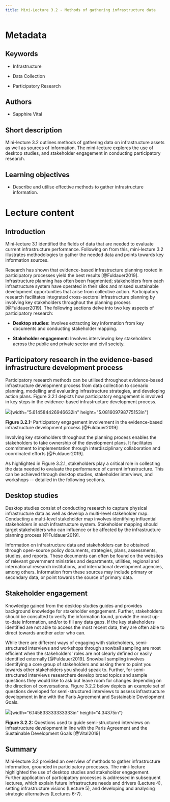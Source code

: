 ```yaml
---
title: Mini-Lecture 3.2 - Methods of gathering infrastructure data
---
```


# Metadata 

## Keywords

-   Infrastructure

-   Data Collection

-   Participatory Research

## Authors 

-   Sapphire Vital

## Short description 

Mini-lecture 3.2 outlines methods of gathering data on infrastructure
assets as well as sources of information. The mini-lecture explores the
use of desktop studies, and stakeholder engagement in conducting
participatory research.

## Learning objectives 

-   Describe and utilise effective methods to gather infrastructure
    information.

# Lecture content 

## Introduction 

Mini-lecture 3.1 identified the fields of data that are needed to
evaluate current infrastructure performance. Following on from this,
mini-lecture 3.2 illustrates methodologies to gather the needed data and
points towards key information sources.

Research has shown that evidence-based infrastructure planning rooted in
participatory processes yield the best results [@Fuldauer2019].
Infrastructure planning has often been fragmented; stakeholders from
each infrastructure system have operated in their silos and missed
sustainable development opportunities that arise from collective action.
Participatory research facilitates integrated cross-sectoral
infrastructure planning by involving key stakeholders throughout the
planning process [@Fuldauer2019]. The following sections delve into
two key aspects of participatory research:

-   **Desktop studies**: Involves extracting key information from key
    documents and conducting stakeholder mapping.

-   **Stakeholder engagement**: Involves interviewing key stakeholders
    across the public and private sector and civil society.

## Participatory research in the evidence-based infrastructure development process

Participatory research methods can be utilised throughout evidence-based
infrastructure development process from data collection to scenario
planning, modelling and evaluating infrastructure strategies, and
developing action plans. Figure 3.2.1 depicts how participatory
engagement is involved in key steps in the evidence-based infrastructure
development process.

![](media/image1.png){width="5.614584426946632in"
height="5.081609798775153in"}

**Figure 3.2.1:** Participatory engagement involvement in the
evidence-based infrastructure development process [@Fuldauer2019]

Involving key stakeholders throughout the planning process enables the
stakeholders to take ownership of the development plans. It facilitates
commitment to implementation through interdisciplinary collaboration and
coordinated efforts [@Fuldauer2019].

As highlighted in Figure 3.2.1, stakeholders play a critical role in
collecting the data needed to evaluate the performance of current
infrastructure. This can be achieved through desktop studies,
stakeholder interviews, and workshops -- detailed in the following
sections.

## Desktop studies 

Desktop studies consist of conducting research to capture physical
infrastructure data as well as develop a multi-level stakeholder map.
Conducting a multi-level stakeholder map involves identifying
influential stakeholders in each infrastructure system. Stakeholder
mapping should target stakeholders who can influence or be affected by
the infrastructure planning process [@Fuldauer2019].

Information on infrastructure data and stakeholders can be obtained
through open-source policy documents, strategies, plans, assessments,
studies, and reports. These documents can often be found on the websites
of relevant government ministries and departments, utilities, regional
and international research institutions, and international development
agencies, among others. Information from these sources may include
primary or secondary data, or point towards the source of primary data.

## Stakeholder engagement 

Knowledge gained from the desktop studies guides and provides background
knowledge for stakeholder engagement. Further, stakeholders should be
consulted to verify the information found, provide the most up-to-date
information, and/or to fill any data gaps. If the key stakeholders
identified are not able to access the most recent data, they are often
able to direct towards another actor who can.

While there are different ways of engaging with stakeholders,
semi-structured interviews and workshops through snowball sampling are
most efficient when the stakeholders' roles are not clearly defined or
easily identified externally [@Fuldauer2019]. Snowball sampling
involves identifying a core group of stakeholders and asking them to
point you towards other stakeholders you should speak to. Further, for
semi-structured interviews researchers develop broad topics and sample
questions they would like to ask but leave room for changes depending on
the direction of conversations. Figure 3.2.2 below depicts an example
set of questions developed for semi-structured interviews to assess
infrastructure development in line with the Paris Agreement and
Sustainable Development Goals.

![](media/image2.emf){width="6.145833333333333in" height="4.34375in"}

**Figure 3.2.2:** Questions used to guide semi-structured interviews on
infrastructure development in line with the Paris Agreement and the
Sustainable Development Goals [@Vital2019]

## Summary 

Mini-lecture 3.2 provided an overview of methods to gather
infrastructure information, grounded in participatory processes. The
mini-lecture highlighted the use of desktop studies and stakeholder
engagement. Further application of participatory processes is addressed
in subsequent lectures, which explain future infrastructure needs and
drivers (Lecture 4), setting infrastructure visions (Lecture 5), and
developing and analysing strategic alternatives (Lectures 6-7).

